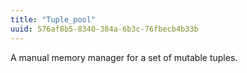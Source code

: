 ```yaml
---
title: "Tuple_pool"
uuid: 576af8b5-8340-384a-6b3c-76fbecb4b33b
---
```


A manual memory manager for a set of mutable tuples.
